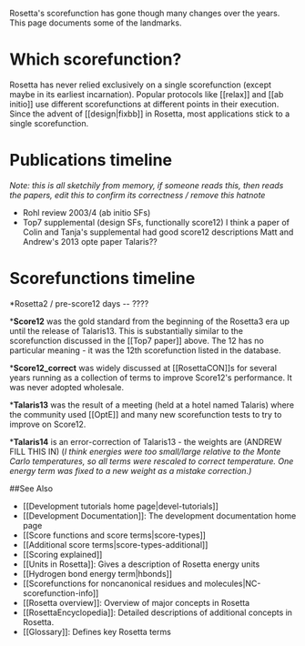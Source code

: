Rosetta's scorefunction has gone though many changes over the years. This page documents some of the landmarks.

Which scorefunction?
====================

Rosetta has never relied exclusively on a single scorefunction (except maybe in its earliest incarnation).  Popular protocols like [[relax]] and [[ab initio]] use different scorefunctions at different points in their execution. Since the advent of [[design|fixbb]] in Rosetta, most applications stick to a single scorefunction.

Publications timeline
=====================
_Note: this is all sketchily from memory, if someone reads this, then reads the papers, edit this to confirm its correctness / remove this hatnote_
* Rohl review 2003/4 (ab initio SFs)
* Top7 supplemental (design SFs, functionally score12)
I think a paper of Colin and Tanja's supplemental had good score12 descriptions
Matt and Andrew's 2013 opte paper
Talaris??

Scorefunctions timeline
=======================
*Rosetta2 / pre-score12 days -- ????

***Score12** was the gold standard from the beginning of the Rosetta3 era up until the release of Talaris13.  This is substantially similar to the scorefunction discussed in the [[Top7 paper]] above.  The 12 has no particular meaning - it was the 12th scorefunction listed in the database.

***Score12_correct** was widely discussed at [[RosettaCON]]s for several years running as a collection of terms to improve Score12's performance.  It was never adopted wholesale.

***Talaris13** was the result of a meeting (held at a hotel named Talaris) where the community used [[OptE]] and many new scorefunction tests to try to improve on Score12.

***Talaris14** is an error-correction of Talaris13 - the weights are (ANDREW FILL THIS IN) (_I think energies were too small/large relative to the Monte Carlo temperatures, so all terms were rescaled to correct temperature.  One energy term was fixed to a new weight as a mistake correction.)_

##See Also

* [[Development tutorials home page|devel-tutorials]]
* [[Development Documentation]]: The development documentation home page
* [[Score functions and score terms|score-types]]
* [[Additional score terms|score-types-additional]]
* [[Scoring explained]]
* [[Units in Rosetta]]: Gives a description of Rosetta energy units
* [[Hydrogen bond energy term|hbonds]]
* [[Scorefunctions for noncanonical residues and molecules|NC-scorefunction-info]]
* [[Rosetta overview]]: Overview of major concepts in Rosetta
* [[RosettaEncyclopedia]]: Detailed descriptions of additional concepts in Rosetta.
* [[Glossary]]: Defines key Rosetta terms